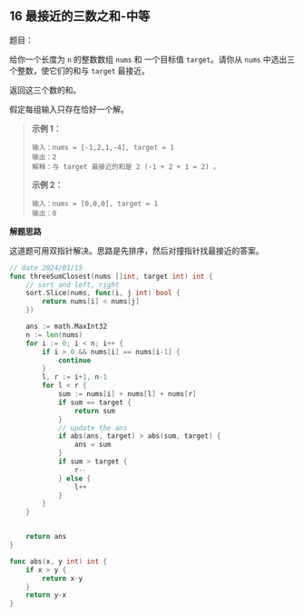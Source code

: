 ## 16 最接近的三数之和-中等

题目：

给你一个长度为 `n` 的整数数组 `nums` 和 一个目标值 `target`。请你从 `nums` 中选出三个整数，使它们的和与 `target` 最接近。

返回这三个数的和。

假定每组输入只存在恰好一个解。



> **示例 1：**
>
> ```
> 输入：nums = [-1,2,1,-4], target = 1
> 输出：2
> 解释：与 target 最接近的和是 2 (-1 + 2 + 1 = 2) 。
> ```
>
> **示例 2：**
>
> ```
> 输入：nums = [0,0,0], target = 1
> 输出：0
> ```



**解题思路**

这道题可用双指针解决。思路是先排序，然后对撞指针找最接近的答案。

```go
// date 2024/01/15
func threeSumClosest(nums []int, target int) int {
    // sort and left, right
    sort.Slice(nums, func(i, j int) bool {
        return nums[i] < nums[j]
    })

    ans := math.MaxInt32
    n := len(nums)
    for i := 0; i < n; i++ {
        if i > 0 && nums[i] == nums[i-1] {
            continue
        }
        l, r := i+1, n-1
        for l < r {
            sum := nums[i] + nums[l] + nums[r]
            if sum == target {
                return sum
            }
            // update the ans
            if abs(ans, target) > abs(sum, target) {
                ans = sum
            }
            if sum > target {
                r--
            } else {
                l++
            }
        }
    }


    return ans
}

func abs(x, y int) int {
    if x > y {
        return x-y
    }
    return y-x
}
```

